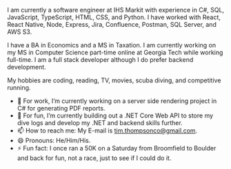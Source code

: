 <p>I am currently a software engineer at IHS Markit with experience in C#, SQL, JavaScript, TypeScript, HTML, CSS, and Python. I have worked with React, React Native, Node, Express, Jira, Confluence, Postman, SQL Server, and AWS S3.</p>

<p>I have a BA in Economics and a MS in Taxation. I am currently working on my MS in Computer Science part-time online at Georgia Tech while working full-time. I am a full stack developer although I do prefer backend development.</p> 

<p>My hobbies are coding, reading, TV, movies, scuba diving, and competitive running.</p>

- 🔭 For work, I’m currently working on a server side rendering project in C# for generating PDF reports.
- 🌱 For fun, I’m currently building out a .NET Core Web API to store my dive logs and develop my .NET and backend skills further.
- 📫 How to reach me: My E-mail is tim.thompsonco@gmail.com.
- 😄 Pronouns: He/Him/His.
- ⚡ Fun fact: I once ran a 50K on a Saturday from Broomfield to Boulder and back for fun, not a race, just to see if I could do it.
